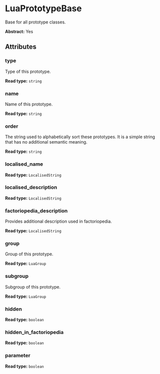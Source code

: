 # LuaPrototypeBase

Base for all prototype classes.

**Abstract:** Yes

## Attributes

### type

Type of this prototype.

**Read type:** `string`

### name

Name of this prototype.

**Read type:** `string`

### order

The string used to alphabetically sort these prototypes. It is a simple string that has no additional semantic meaning.

**Read type:** `string`

### localised_name

**Read type:** `LocalisedString`

### localised_description

**Read type:** `LocalisedString`

### factoriopedia_description

Provides additional description used in factoriopedia.

**Read type:** `LocalisedString`

### group

Group of this prototype.

**Read type:** `LuaGroup`

### subgroup

Subgroup of this prototype.

**Read type:** `LuaGroup`

### hidden

**Read type:** `boolean`

### hidden_in_factoriopedia

**Read type:** `boolean`

### parameter

**Read type:** `boolean`


